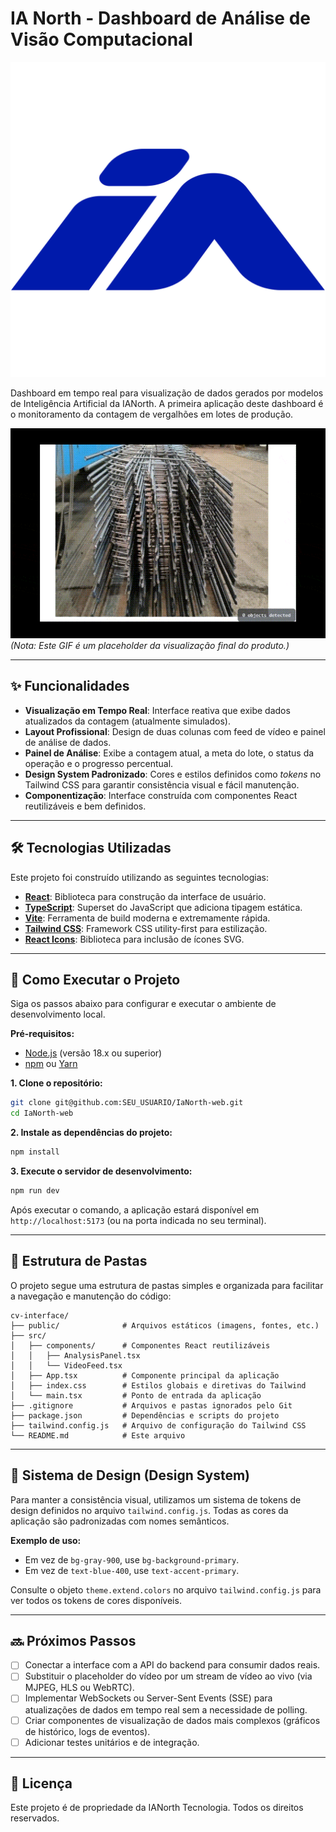 # IA North - Dashboard de Análise de Visão Computacional

![IA North](public/icon.png)

Dashboard em tempo real para visualização de dados gerados por modelos de Inteligência Artificial da IANorth. A primeira aplicação deste dashboard é o monitoramento da contagem de vergalhões em lotes de produção.

![Screenshot da Aplicação](public/IA-Verg-1.gif)
*(Nota: Este GIF é um placeholder da visualização final do produto.)*

---

## ✨ Funcionalidades

- **Visualização em Tempo Real**: Interface reativa que exibe dados atualizados da contagem (atualmente simulados).
- **Layout Profissional**: Design de duas colunas com feed de vídeo e painel de análise de dados.
- **Painel de Análise**: Exibe a contagem atual, a meta do lote, o status da operação e o progresso percentual.
- **Design System Padronizado**: Cores e estilos definidos como *tokens* no Tailwind CSS para garantir consistência visual e fácil manutenção.
- **Componentização**: Interface construída com componentes React reutilizáveis e bem definidos.

---

## 🛠️ Tecnologias Utilizadas

Este projeto foi construído utilizando as seguintes tecnologias:

- **[React](https://reactjs.org/)**: Biblioteca para construção da interface de usuário.
- **[TypeScript](https://www.typescriptlang.org/)**: Superset do JavaScript que adiciona tipagem estática.
- **[Vite](https://vitejs.dev/)**: Ferramenta de build moderna e extremamente rápida.
- **[Tailwind CSS](https://tailwindcss.com/)**: Framework CSS utility-first para estilização.
- **[React Icons](https://react-icons.github.io/react-icons/)**: Biblioteca para inclusão de ícones SVG.

---

## 🚀 Como Executar o Projeto

Siga os passos abaixo para configurar e executar o ambiente de desenvolvimento local.

**Pré-requisitos:**
- [Node.js](https.nodejs.org/en/) (versão 18.x ou superior)
- [npm](https://www.npmjs.com/) ou [Yarn](https://yarnpkg.com/)

**1. Clone o repositório:**
```bash
git clone git@github.com:SEU_USUARIO/IaNorth-web.git
cd IaNorth-web
```

**2. Instale as dependências do projeto:**
```bash
npm install
```

**3. Execute o servidor de desenvolvimento:**
```bash
npm run dev
```

Após executar o comando, a aplicação estará disponível em `http://localhost:5173` (ou na porta indicada no seu terminal).

---

## 📂 Estrutura de Pastas

O projeto segue uma estrutura de pastas simples e organizada para facilitar a navegação e manutenção do código:

```
cv-interface/
├── public/              # Arquivos estáticos (imagens, fontes, etc.)
├── src/
│   ├── components/      # Componentes React reutilizáveis
│   │   ├── AnalysisPanel.tsx
│   │   └── VideoFeed.tsx
│   ├── App.tsx          # Componente principal da aplicação
│   ├── index.css        # Estilos globais e diretivas do Tailwind
│   └── main.tsx         # Ponto de entrada da aplicação
├── .gitignore           # Arquivos e pastas ignorados pelo Git
├── package.json         # Dependências e scripts do projeto
├── tailwind.config.js   # Arquivo de configuração do Tailwind CSS
└── README.md            # Este arquivo
```

---

## 🎨 Sistema de Design (Design System)

Para manter a consistência visual, utilizamos um sistema de tokens de design definidos no arquivo `tailwind.config.js`. Todas as cores da aplicação são padronizadas com nomes semânticos.

**Exemplo de uso:**
- Em vez de `bg-gray-900`, use `bg-background-primary`.
- Em vez de `text-blue-400`, use `text-accent-primary`.

Consulte o objeto `theme.extend.colors` no arquivo `tailwind.config.js` para ver todos os tokens de cores disponíveis.

---

## 🔜 Próximos Passos

- [ ] Conectar a interface com a API do backend para consumir dados reais.
- [ ] Substituir o placeholder do vídeo por um stream de vídeo ao vivo (via MJPEG, HLS ou WebRTC).
- [ ] Implementar WebSockets ou Server-Sent Events (SSE) para atualizações de dados em tempo real sem a necessidade de polling.
- [ ] Criar componentes de visualização de dados mais complexos (gráficos de histórico, logs de eventos).
- [ ] Adicionar testes unitários e de integração.

---

## 📄 Licença

Este projeto é de propriedade da IANorth Tecnologia. Todos os direitos reservados.
